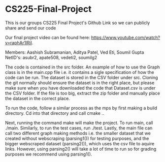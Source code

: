# CS225-Final-Project
This is our groups CS225 Final Project's Github Link so we can publicly share and send our code

Our final project video can be found here: https://www.youtube.com/watch?v=raphAr1lRiI. 

Members: Aashish Subramanian, Aditya Patel, Ved Eti, Soumil Gupta
NetID's: asubr2, apate508, vedeti2, soumilg2

The code is contained in the src folder. An example of how to use the Graph class is in the main.cpp file i.e. it contains a sigle specification of how the code can be run. The dataset is stored in the CSV folder under src. Cloning the git normally should ensure the dataset is in the right place, but please make sure when you have downloaded the code that Dataset.csv is under the CSV folder. If the file is too big, extract the zip folder and manually place the dataset in the correct place.

To run the code, follow a similar process as the mps by first making a build directory. Cd into that directory and call cmake .. 

Next, running the command make will make the project. To run main, call ./main. Similarly, to run the test cases, run ./test. Lastly, the main file can call two different graph making methods i.e. the smaller dataset that we created without webscraping (parsing1()) for testing purposes, and the bigger webscraped dataset (parsing2()), which uses the csv file to aquire links. However, using parsing2() will take a lot of time to run so for grading purposes we recommend using parsing1().
